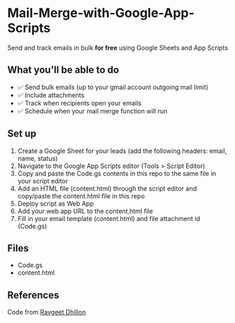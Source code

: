 # Mail-Merge-with-Google-App-Scripts
Send and track emails in bulk **for free** using Google Sheets and App Scripts

## What you'll be able to do
- ✅ Send bulk emails (up to your gmail account outgoing mail limit)
- ✅ Include attachments
- ✅ Track when recipients open your emails
- ✅ Schedule when your mail merge function will run

## Set up
1. Create a Google Sheet for your leads (add the following headers: email, name, status)
2. Navigate to the Google App Scripts editor (Tools > Script Editor)
3. Copy and paste the Code.gs contents in this repo to the same file in your script editor
4. Add an HTML file (content.html) through the script editor and copy/paste the content.html file in this repo
5. Deploy script as Web App
6. Add your web app URL to the content.html file
7. Fill in your email template (content.html) and file attachment id (Code.gs)

## Files
- Code.gs
- content.html

## References
Code from [Ravgeet Dhillon](https://dev.to/ravsamhq/how-to-track-email-opens-with-google-apps-script-2lah)
